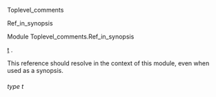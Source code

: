 Toplevel_comments

Ref_in_synopsis

Module Toplevel_comments.Ref_in_synopsis

[t](#type-t) .

This reference should resolve in the context of this module, even when used as a synopsis.

<a id="type-t"></a>

###### type t